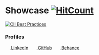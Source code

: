 # Showcase [![HitCount](http://hits.dwyl.com/dwyl/start-here.svg)](http://hits.dwyl.com/dwyl/start-here)
[![CII Best Practices](https://bestpractices.coreinfrastructure.org/projects/4037/badge)](https://bestpractices.coreinfrastructure.org/projects/4037)

<h3>Profiles</h3>

<a href="https://www.linkedin.com/in/le-roi-claassen-front-end/"><img src="https://i.stack.imgur.com/gVE0j.png" width="15px">&nbsp;LinkedIn</a>
&nbsp;
<a href="https://github.com/Le-Roi777"><img src="https://github.githubassets.com/favicons/favicon.png" width="15px">&nbsp;GitHub</a>
&nbsp;
<a href="https://www.behance.net/Le-Roi"><img src="https://a5.behance.net/25c23a486e82fb34a8df59aa5c452bc9b91cd2ea/img/site/favicon.ico?cb=264615658" width="15px">&nbsp;Behance</a>
